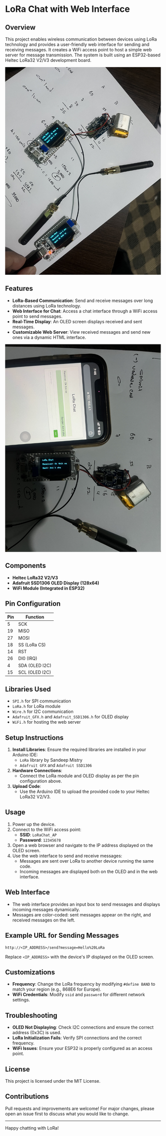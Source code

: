 # LoRa Chat with Web Interface

## Overview
This project enables wireless communication between devices using LoRa technology and provides a user-friendly web interface for sending and receiving messages. It creates a WiFi access point to host a simple web server for message transmission. The system is built using an ESP32-based Heltec LoRa32 V2/V3 development board.

![LoRa Chat Web Interface](IMG_1095.jpg)



## Features
- **LoRa-Based Communication**: Send and receive messages over long distances using LoRa technology.
- **Web Interface for Chat**: Access a chat interface through a WiFi access point to send messages.
- **Real-Time Display**: An OLED screen displays received and sent messages.
- **Customizable Web Server**: View received messages and send new ones via a dynamic HTML interface.

![LoRa Chat Web Interface](IMG_1096.jpg)

## Components
- **Heltec LoRa32 V2/V3**
- **Adafruit SSD1306 OLED Display (128x64)**
- **WiFi Module (Integrated in ESP32)**

## Pin Configuration
| Pin | Function         |
|-----|-----------------|
| 5   | SCK             |
| 19  | MISO            |
| 27  | MOSI            |
| 18  | SS (LoRa CS)    |
| 14  | RST             |
| 26  | DI0 (IRQ)       |
| 4   | SDA (OLED I2C)  |
| 15  | SCL (OLED I2C)  |

## Libraries Used
- `SPI.h` for SPI communication
- `LoRa.h` for LoRa module
- `Wire.h` for I2C communication
- `Adafruit_GFX.h` and `Adafruit_SSD1306.h` for OLED display
- `WiFi.h` for hosting the web server

## Setup Instructions
1. **Install Libraries**: Ensure the required libraries are installed in your Arduino IDE:
   - `LoRa` library by Sandeep Mistry
   - `Adafruit GFX` and `Adafruit SSD1306`
2. **Hardware Connections**:
   - Connect the LoRa module and OLED display as per the pin configuration above.
3. **Upload Code**:
   - Use the Arduino IDE to upload the provided code to your Heltec LoRa32 V2/V3.

## Usage
1. Power up the device.
2. Connect to the WiFi access point:
   - **SSID**: `LoRaChat_AP`
   - **Password**: `12345678`
3. Open a web browser and navigate to the IP address displayed on the OLED screen.
4. Use the web interface to send and receive messages:
   - Messages are sent over LoRa to another device running the same code.
   - Incoming messages are displayed both on the OLED and in the web interface.

## Web Interface
- The web interface provides an input box to send messages and displays incoming messages dynamically.
- Messages are color-coded: sent messages appear on the right, and received messages on the left.

## Example URL for Sending Messages
```
http://<IP_ADDRESS>/send?message=Hello%20LoRa
```
Replace `<IP_ADDRESS>` with the device's IP displayed on the OLED screen.

## Customizations
- **Frequency**: Change the LoRa frequency by modifying `#define BAND` to match your region (e.g., 868E6 for Europe).
- **WiFi Credentials**: Modify `ssid` and `password` for different network settings.

## Troubleshooting
- **OLED Not Displaying**: Check I2C connections and ensure the correct address (0x3C) is used.
- **LoRa Initialization Fails**: Verify SPI connections and the correct frequency.
- **WiFi Issues**: Ensure your ESP32 is properly configured as an access point.

## License
This project is licensed under the MIT License.

## Contributions
Pull requests and improvements are welcome! For major changes, please open an issue first to discuss what you would like to change.

---

Happy chatting with LoRa!

